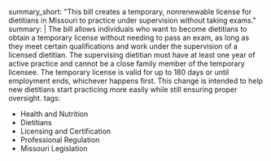 summary_short: "This bill creates a temporary, nonrenewable license for dietitians in Missouri to practice under supervision without taking exams."
summary: |
  The bill allows individuals who want to become dietitians to obtain a temporary license without needing to pass an exam, as long as they meet certain qualifications and work under the supervision of a licensed dietitian. The supervising dietitian must have at least one year of active practice and cannot be a close family member of the temporary licensee. The temporary license is valid for up to 180 days or until employment ends, whichever happens first. This change is intended to help new dietitians start practicing more easily while still ensuring proper oversight.
tags:
  - Health and Nutrition
  - Dietitians
  - Licensing and Certification
  - Professional Regulation
  - Missouri Legislation
